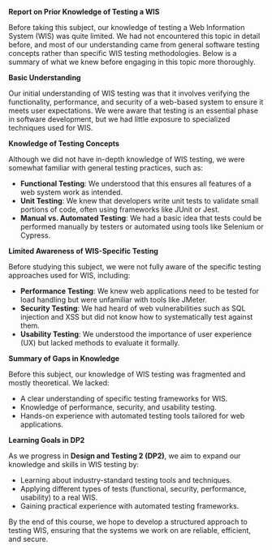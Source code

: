 **Report on Prior Knowledge of Testing a WIS**

Before taking this subject, our knowledge of testing a Web Information System (WIS) was quite limited. We had not encountered this topic in detail before, and most of our understanding came from general software testing concepts rather than specific WIS testing methodologies. Below is a summary of what we knew before engaging in this topic more thoroughly.

**Basic Understanding**

Our initial understanding of WIS testing was that it involves verifying the functionality, performance, and security of a web-based system to ensure it meets user expectations. We were aware that testing is an essential phase in software development, but we had little exposure to specialized techniques used for WIS.

**Knowledge of Testing Concepts**

Although we did not have in-depth knowledge of WIS testing, we were somewhat familiar with general testing practices, such as:
- **Functional Testing**: We understood that this ensures all features of a web system work as intended.
- **Unit Testing**: We knew that developers write unit tests to validate small portions of code, often using frameworks like JUnit or Jest.
- **Manual vs. Automated Testing**: We had a basic idea that tests could be performed manually by testers or automated using tools like Selenium or Cypress.

**Limited Awareness of WIS-Specific Testing**

Before studying this subject, we were not fully aware of the specific testing approaches used for WIS, including:
- **Performance Testing**: We knew web applications need to be tested for load handling but were unfamiliar with tools like JMeter.
- **Security Testing**: We had heard of web vulnerabilities such as SQL injection and XSS but did not know how to systematically test against them.
- **Usability Testing**: We understood the importance of user experience (UX) but lacked methods to evaluate it formally.

**Summary of Gaps in Knowledge**

Before this subject, our knowledge of WIS testing was fragmented and mostly theoretical. We lacked:
- A clear understanding of specific testing frameworks for WIS.
- Knowledge of performance, security, and usability testing.
- Hands-on experience with automated testing tools tailored for web applications.

**Learning Goals in DP2**

As we progress in **Design and Testing 2 (DP2)**, we aim to expand our knowledge and skills in WIS testing by:
- Learning about industry-standard testing tools and techniques.
- Applying different types of tests (functional, security, performance, usability) to a real WIS.
- Gaining practical experience with automated testing frameworks.

By the end of this course, we hope to develop a structured approach to testing WIS, ensuring that the systems we work on are reliable, efficient, and secure.


